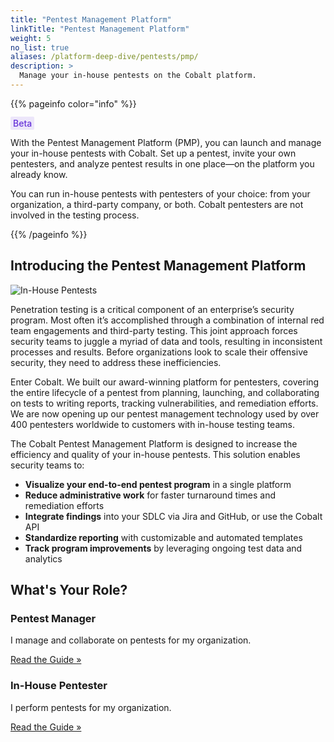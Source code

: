 ```yaml
---
title: "Pentest Management Platform"
linkTitle: "Pentest Management Platform"
weight: 5
no_list: true
aliases: /platform-deep-dive/pentests/pmp/
description: >
  Manage your in-house pentests on the Cobalt platform.
---
```


{{% pageinfo color="info" %}}
<p><span style="color:#6633d9; font-weight:500; background-color: #ece6fa; padding: 2px 4px; border-radius: 2px;">Beta</span></p>
<p>With the Pentest Management Platform (PMP), you can launch and manage your in-house pentests with Cobalt. Set up a pentest, invite your own pentesters, and analyze pentest results in one place—on the platform you already know.</p>
<p>You can run in-house pentests with pentesters of your choice: from your organization, a third-party company, or both. Cobalt pentesters are not involved in the testing process.</p>
{{% /pageinfo %}}

## Introducing the Pentest Management Platform

![In-House Pentests](/pmp/pmp.png "In-House Pentests")

Penetration testing is a critical component of an enterprise’s security program. Most often it’s accomplished through a combination of internal red team engagements and third-party testing. This joint approach forces security teams to juggle a myriad of data and tools, resulting in inconsistent processes and results. Before organizations look to scale their offensive security, they need to address these inefficiencies.

Enter Cobalt. We built our award-winning platform for pentesters, covering the entire lifecycle of a pentest from planning, launching, and collaborating on tests to writing reports, tracking vulnerabilities, and remediation efforts. We are now opening up our pentest management technology used by over 400 pentesters worldwide to customers with in-house testing teams.

The Cobalt Pentest Management Platform is designed to increase the efficiency and quality of your in-house pentests. This solution enables security teams to:

- **Visualize your end-to-end pentest program** in a single platform
- **Reduce administrative work** for faster turnaround times and remediation efforts
- **Integrate findings** into your SDLC via Jira and GitHub, or use the Cobalt API
- **Standardize reporting** with customizable and automated templates
- **Track program improvements** by leveraging ongoing test data and analytics

## What's Your Role?

<div class="row align-items-md-stretch my-5">
  <div class="col-md-6">
    <div class="card">
      <div class="card-content">
<h3><b class="gradient-text">Pentest Manager</b></h3>
        <p>I manage and collaborate on pentests for my organization.</p>
        <a class="btn btn-outline-primary rounded" href="/pmp/manage-pentests/">Read the Guide »</a>
      </div>
    </div>
  </div>
  <div class="col-md-6">
    <div class="card">
      <div class="card-content">
<h3><b class="gradient-text">In-House Pentester</b></h3>
        <p>I perform pentests for my organization.</p>
        <p></p>
        <a class="btn btn-outline-primary rounded" href="/pmp/complete-pentest/">Read the Guide »</a>
      </div>
    </div>
  </div>
</div>



